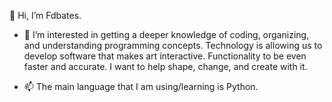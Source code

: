 👋 Hi, I’m Fdbates.
- 👀 I’m interested in getting a deeper knowledge of coding, organizing, and understanding programming concepts. Technology is allowing us to develop software that makes art interactive. Functionality to be even faster and accurate. I want to help shape, change, and create with it.

- 📫 The main language that I am using/learning is Python.

